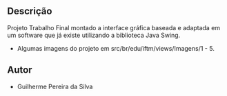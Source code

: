 ##   Descrição

Projeto Trabalho Final montado a interface gráfica baseada e adaptada em um software que já existe utilizando a biblioteca Java Swing.

- Algumas imagens do projeto em src/br/edu/iftm/views/Imagens/1 - 5.

##   Autor

- Guilherme Pereira da Silva

